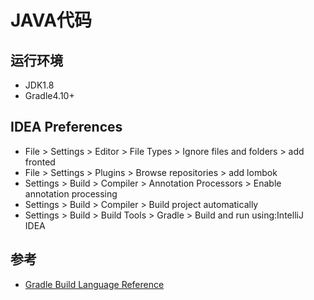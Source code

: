 # JAVA代码

## 运行环境
- JDK1.8
- Gradle4.10+

## IDEA Preferences
- File > Settings > Editor > File Types > Ignore files and folders > add fronted
- File > Settings > Plugins > Browse repositories > add lombok
- Settings > Build > Compiler > Annotation Processors > Enable annotation processing
- Settings > Build > Compiler > Build project automatically
- Settings > Build > Build Tools > Gradle > Build and run using:IntelliJ IDEA

## 参考
- [Gradle Build Language Reference](https://docs.gradle.org/current/dsl/index.html)
